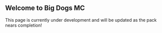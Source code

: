 ## Welcome to Big Dogs MC

This page is currently under development and will be updated as the pack nears completion!